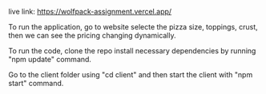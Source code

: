 live link: https://wolfpack-assignment.vercel.app/

To run the application, go to website selecte the pizza size, toppings, crust, then we can see the pricing changing dynamically.

To run the code, clone the repo install necessary dependencies by running "npm update" command.

Go to the client folder using "cd client" and then start the client with "npm start" command.
